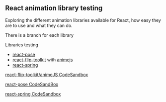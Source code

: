 ## React animation library testing

Exploring the different animation libraries available for React, how easy they are to use and what they can do.

There is a branch for each library

Libraries testing

- [react-pose](https://popmotion.io/pose/)
- [react-flip-toolkit](https://github.com/aholachek/react-flip-toolkit) with [animejs](https://github.com/juliangarnier/anime/)
- [react-spring](https://github.com/drcmda/react-spring)

[react-flip-toolkit/animeJS CodeSandbox](https://codesandbox.io/s/github/bushblade/react-animations-test/tree/flip/)

[react-pose CodeSandBox](https://codesandbox.io/s/github/bushblade/react-animations-test/tree/pose/)

[react-spring CodeSandbox](https://codesandbox.io/s/github/bushblade/react-animations-test/tree/spring/)
